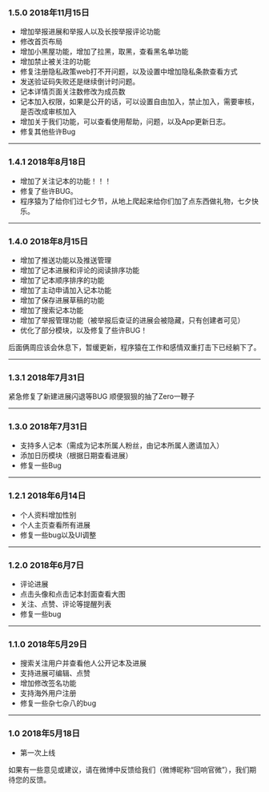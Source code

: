### 1.5.0 2018年11月15日
* 增加举报进展和举报人以及长按举报评论功能
* 修改首页布局
* 增加小黑屋功能，增加了拉黑，取黑，查看黑名单功能
* 增加禁止被关注的功能
* 修复注册隐私政策web打不开问题，以及设置中增加隐私条款查看方式
* 发送验证码失败还是继续倒计时问题。
* 记本详情页面关注数修改为成员数
* 记本加入权限，如果是公开的话，可以设置自由加入，禁止加入，需要审核，是否改成审核加入
* 增加关于我们功能，可以查看使用帮助，问题，以及App更新日志。
* 修复其他些许Bug

---


### 1.4.1 2018年8月18日
* 增加了关注记本的功能！！！
* 修复了些许BUG。
* 程序猿为了给你们过七夕节，从地上爬起来给你们加了点东西做礼物，七夕快乐。

---

### 1.4.0 2018年8月15日
* 增加了推送功能以及推送管理
* 增加了记本进展和评论的阅读排序功能
* 增加了记本顺序排序的功能
* 增加了主动申请加入记本功能
* 增加了保存进展草稿的功能
* 增加了搜索记本功能
* 增加了举报管理功能（被举报后查证的进展会被隐藏，只有创建者可见）
* 优化了部分模块，以及修复了些许BUG！

后面俩周应该会休息下，暂缓更新，程序猿在工作和感情双重打击下已经躺下了。

---

### 1.3.1 2018年7月31日
紧急修复了新建进展闪退等BUG
顺便狠狠的抽了Zero一鞭子

---

### 1.3.0 2018年7月31日
* 支持多人记本（需成为记本所属人粉丝，由记本所属人邀请加入）
* 添加日历模块（根据日期查看进展）
* 修复一些Bug

---

### 1.2.1 2018年6月14日
* 个人资料增加性别
* 个人主页查看所有进展
* 修复一些bug以及UI调整

---

### 1.2.0 2018年6月7日
* 评论进展
* 点击头像和点击记本封面查看大图
* 关注、点赞、评论等提醒列表
* 修复一些bug

---

### 1.1.0 2018年5月29日
* 搜索关注用户并查看他人公开记本及进展
* 支持进展可编辑、点赞
* 增加修改签名功能
* 支持海外用户注册
* 修复一些杂七杂八的bug

---


### 1.0 2018年5月18日
* 第一次上线

如果有一些意见或建议，请在微博中反馈给我们（微博昵称“回响官微”），我们期待您的反馈。


